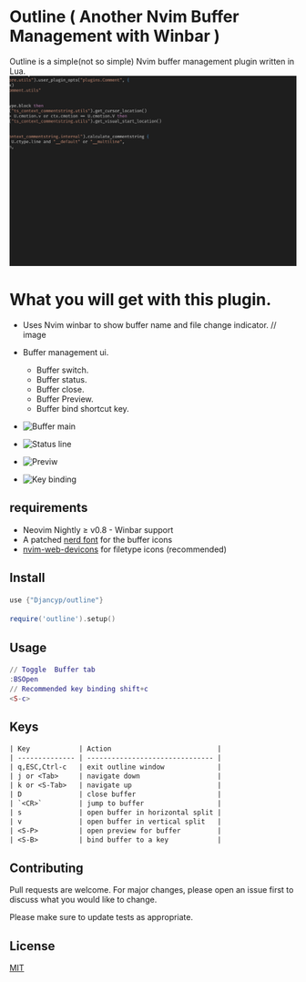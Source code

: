 # Outline ( Another Nvim Buffer Management with Winbar )

Outline is a simple(not so simple) Nvim buffer management plugin written in Lua.
 ![](https://github.com/Djancyp/outline/blob/main/images/outline.gif)
# What you will get with this plugin.

- Uses Nvim winbar to show buffer name and file change indicator.
// image
- Buffer management ui.
  - Buffer switch.
  - Buffer status.
  - Buffer close.
  - Buffer Preview.
  - Buffer bind shortcut key.

- ![Buffer main](/images/outline-main.png)
- ![Status line](/images/winbar.png)
- ![Previw](/images/preview.png)
- ![Key binding](/images/bind.png)

## requirements
- Neovim Nightly ≥ v0.8 - Winbar support
- A patched [nerd font](https://www.nerdfonts.com/) for the buffer icons
- [nvim-web-devicons](https://github.com/kyazdani42/nvim-web-devicons) for filetype icons (recommended)
## Install

```lua
use {"Djancyp/outline"}

require('outline').setup()
```

## Usage

```lua
// Toggle  Buffer tab
:BSOpen
// Recommended key binding shift+c
<S-c>
```
## Keys
```
| Key            | Action                          |
| -------------- | ------------------------------- |
| q,ESC,Ctrl-c   | exit outline window             |
| j or <Tab>     | navigate down                   |
| k or <S-Tab>   | navigate up                     |
| D              | close buffer                    |
| `<CR>`         | jump to buffer                  |
| s              | open buffer in horizontal split |
| v              | open buffer in vertical split   |
| <S-P>          | open preview for buffer         |
| <S-B>          | bind buffer to a key            |
```

## Contributing
Pull requests are welcome. For major changes, please open an issue first to discuss what you would like to change.

Please make sure to update tests as appropriate.
## License
[MIT](https://choosealicense.com/licenses/mit/)
